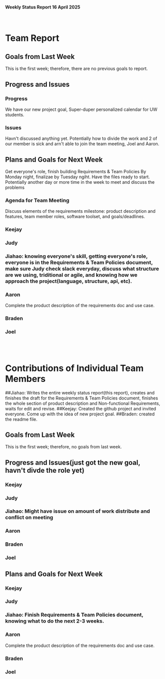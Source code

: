 #### Weekly Status Report 16 April 2025
<br/>

# Team Report

## Goals from Last Week
This is the first week; therefore, there are no previous goals to report.

## Progress and Issues

### Progress
We have our new project goal, Super-duper personalized calendar for UW students.

### Issues
Havn't discussed anything yet. Potentially how to divide the work and 2 of our member is sick and arn't able to join the team meeting, Joel and Aaron.

## Plans and Goals for Next Week
Get everyone's role, finish building Requirements & Team Policies By Monday night, finalizae by Tuesday ngiht. Have the files ready to start.
Potentially another day or more time in the week to meet and discuss the problems
### Agenda for Team Meeting
Discuss elements of the requirements milestone: product description and features, team member roles, software toolset, and goals/deadlines.
### Keejay

### Judy

### Jiahao: knowing everyone's skill, getting everyone's role, everyone is in the Requirements & Team Policies document, make sure Judy check slack everyday, discuss what structure are we using, triditional or agile, and knowing how we approach the project(language, structure, api, etc).

### Aaron
Complete the product description of the requirements doc and use case.
### Braden

### Joel


<br></br>
# Contributions of Individual Team Members
##Jiahao: Writes the entire weekly status report(this report), creates and finishes the draft for the Requirements & Team Policies document, finishes  the whole section of product description and Non-functional Requirements, waits for edit and revise.
##Keejay: Created the github project and invited everyone. Come up with the idea of new project goal.
##Braden: created the readme file.

## Goals from Last Week
This is the first week; therefore, no goals from last week.

## Progress and Issues(just got the new goal, havn't divde the role yet)

### Keejay

### Judy

### Jiahao: Might have issue on amount of work distribute and conflict on meeting

### Aaron

### Braden

### Joel

## Plans and Goals for Next Week

### Keejay

### Judy

### Jiahao: Finish Requirements & Team Policies document, knowing what to do the next 2-3 weeks.

### Aaron
Complete the product description of the requirements doc and use case.
### Braden

### Joel

